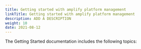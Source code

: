 ```yaml
---
title: Getting started with amplify platform management
linkTitle: Getting started with amplify platform management
description: ADD A DESCRIPTION
weight: 10
date: 2021-08-12
---
```


The Getting Started documentation includes the following topics:
